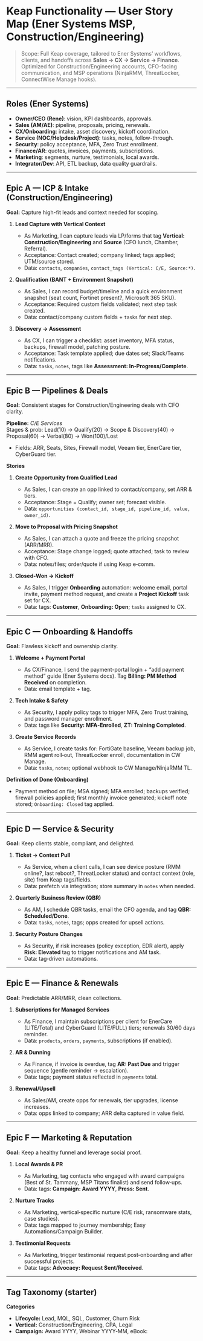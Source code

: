 # Keap Functionality — User Story Map (Ener Systems MSP, Construction/Engineering)

> Scope: Full Keap coverage, tailored to Ener Systems’ workflows, clients, and handoffs across **Sales → CX → Service → Finance**. Optimized for Construction/Engineering accounts, CFO-facing communication, and MSP operations (NinjaRMM, ThreatLocker, ConnectWise Manage hooks).

---

## Roles (Ener Systems)
- **Owner/CEO (Rene)**: vision, KPI dashboards, approvals.
- **Sales (AM/AE)**: pipeline, proposals, pricing, renewals.
- **CX/Onboarding**: intake, asset discovery, kickoff coordination.
- **Service (NOC/Helpdesk/Project)**: tasks, notes, follow-through.
- **Security**: policy acceptance, MFA, Zero Trust enrollment.
- **Finance/AR**: quotes, invoices, payments, subscriptions.
- **Marketing**: segments, nurture, testimonials, local awards.
- **Integrator/Dev**: API, ETL backup, data quality guardrails.

---

## Epic A — ICP & Intake (Construction/Engineering)
**Goal:** Capture high-fit leads and context needed for scoping.

1. **Lead Capture with Vertical Context**
   - As Marketing, I can capture leads via LP/forms that tag **Vertical: Construction/Engineering** and **Source** (CFO lunch, Chamber, Referral).
   - Acceptance: Contact created; company linked; tags applied; UTM/source stored.
   - Data: `contacts`, `companies`, `contact_tags (Vertical: C/E, Source:*)`.

2. **Qualification (BANT + Environment Snapshot)**
   - As Sales, I can record budget/timeline and a quick environment snapshot (seat count, Fortinet present?, Microsoft 365 SKU).
   - Acceptance: Required custom fields validated; next step task created.
   - Data: contact/company custom fields + `tasks` for next step.

3. **Discovery → Assessment**
   - As CX, I can trigger a checklist: asset inventory, MFA status, backups, firewall model, patching posture.
   - Acceptance: Task template applied; due dates set; Slack/Teams notifications.
   - Data: `tasks`, `notes`, tags like **Assessment: In‑Progress/Complete**.

---

## Epic B — Pipelines & Deals
**Goal:** Consistent stages for Construction/Engineering deals with CFO clarity.

**Pipeline:** *C/E Services*  
Stages & prob: Lead(10) → Qualify(20) → Scope & Discovery(40) → Proposal(60) → Verbal(80) → Won(100)/Lost
- Fields: ARR, Seats, Sites, Firewall model, Veeam tier, EnerCare tier, CyberGuard tier.

**Stories**
1. **Create Opportunity from Qualified Lead**
   - As Sales, I can create an opp linked to contact/company, set ARR & tiers.
   - Acceptance: Stage = Qualify; owner set; forecast visible.
   - Data: `opportunities (contact_id, stage_id, pipeline_id, value, owner_id)`.

2. **Move to Proposal with Pricing Snapshot**
   - As Sales, I can attach a quote and freeze the pricing snapshot (ARR/MRR).
   - Acceptance: Stage change logged; quote attached; task to review with CFO.
   - Data: notes/files; order/quote if using Keap e‑comm.

3. **Closed‑Won → Kickoff**
   - As Sales, I trigger **Onboarding** automation: welcome email, portal invite, payment method request, and create a **Project Kickoff** task set for CX.
   - Data: tags: **Customer**, **Onboarding: Open**; `tasks` assigned to CX.

---

## Epic C — Onboarding & Handoffs
**Goal:** Flawless kickoff and ownership clarity.

1. **Welcome + Payment Portal**
   - As CX/Finance, I send the payment-portal login + “add payment method” guide (Ener Systems docs). Tag **Billing: PM Method Received** on completion.
   - Data: email template + tag.

2. **Tech Intake & Safety**
   - As Security, I apply policy tags to trigger MFA, Zero Trust training, and password manager enrollment.
   - Data: tags like **Security: MFA‑Enrolled**, **ZT: Training Completed**.

3. **Create Service Records**
   - As Service, I create tasks for: FortiGate baseline, Veeam backup job, RMM agent roll‑out, ThreatLocker enroll, documentation in CW Manage.
   - Data: `tasks`, `notes`; optional webhook to CW Manage/NinjaRMM TL.

**Definition of Done (Onboarding)**
- Payment method on file; MSA signed; MFA enrolled; backups verified; firewall policies applied; first monthly invoice generated; kickoff note stored; `Onboarding: Closed` tag applied.

---

## Epic D — Service & Security
**Goal:** Keep clients stable, compliant, and delighted.

1. **Ticket → Context Pull**
   - As Service, when a client calls, I can see device posture (RMM online?, last reboot?, ThreatLocker status) and contact context (role, site) from Keap tags/fields.
   - Data: prefetch via integration; store summary in `notes` when needed.

2. **Quarterly Business Review (QBR)**
   - As AM, I schedule QBR tasks, email the CFO agenda, and tag **QBR: Scheduled/Done**.
   - Data: `tasks`, `notes`, tags; opps created for upsell actions.

3. **Security Posture Changes**
   - As Security, if risk increases (policy exception, EDR alert), apply **Risk: Elevated** tag to trigger notifications and AM task.
   - Data: tag‑driven automations.

---

## Epic E — Finance & Renewals
**Goal:** Predictable ARR/MRR, clean collections.

1. **Subscriptions for Managed Services**
   - As Finance, I maintain subscriptions per client for EnerCare (LITE/Total) and CyberGuard (LITE/FULL) tiers; renewals 30/60 days reminder.
   - Data: `products`, `orders`, `payments`, subscriptions (if enabled).

2. **AR & Dunning**
   - As Finance, if invoice is overdue, tag **AR: Past Due** and trigger sequence (gentle reminder → escalation).
   - Data: tags; payment status reflected in `payments` total.

3. **Renewal/Upsell**
   - As Sales/AM, create opps for renewals, tier upgrades, license increases.
   - Data: opps linked to company; ARR delta captured in value field.

---

## Epic F — Marketing & Reputation
**Goal:** Keep a healthy funnel and leverage social proof.

1. **Local Awards & PR**
   - As Marketing, tag contacts who engaged with award campaigns (Best of St. Tammany, MSP Titans finalist) and send follow‑ups.
   - Data: tags: **Campaign: Award YYYY**, **Press: Sent**.

2. **Nurture Tracks**
   - As Marketing, vertical‑specific nurture (C/E risk, ransomware stats, case studies).
   - Data: tags mapped to journey membership; Easy Automations/Campaign Builder.

3. **Testimonial Requests**
   - As Marketing, trigger testimonial request post‑onboarding and after successful projects.
   - Data: tags: **Advocacy: Request Sent/Received**.

---

## Tag Taxonomy (starter)
**Categories**
- **Lifecycle:** Lead, MQL, SQL, Customer, Churn Risk
- **Vertical:** Construction/Engineering, CPA, Legal
- **Campaign:** Award YYYY, Webinar YYYY‑MM, eBook: <title>
- **Consent:** Email Opt‑In, SMS Opt‑In
- **Security:** MFA‑Enrolled, ZT‑Training Completed, Risk: Elevated
- **Billing:** PM Method Received, AR: Past Due
- **Onboarding:** Open, Closed
- **QBR:** Scheduled, Done

---

## Custom Fields (examples)
- Company: Site Count, Seat Count, Firewall Model, Backup Platform, M365 SKU
- Contact: Role (CFO/PM/Engineer), Consent SMS (Y/N), Mobile
- Opportunity: ARR, EnerCare Tier, CyberGuard Tier, Close Reason

---

## Validation Mapping (for ETL/backup)
- No orphans in `contact_tags`, `tasks`, `notes`, `opportunities`.
- Stage/pipeline consistency for opportunities.
- Subscription/orders/payments reconcile (±$0.01).
- Coverage sanity: distinct contacts with tags/opps/tasks meet expectations.
- Freshness: `updated_at` aligned with run timestamp; deltas behave.

---

## BDD Snippets
**Onboarding DoD**
```
Given a deal is marked Won
When onboarding is triggered
Then payment method is collected and MSA signed
And MFA enrollment is complete
And backup and firewall baselines are verified
And Onboarding: Closed tag is applied
```

**AR Dunning**
```
Given an invoice is 15 days overdue
When the AR: Past Due tag is applied
Then the client receives a courteous reminder
And a task is created for AM follow-up
```

**QBR Scheduling**
```
Given a customer with ARR > $X
When the quarter rolls over
Then create a QBR task and send the CFO agenda
```

---

## Definition of Done (Org)
- Data integrity validated post‑export; nightly deltas passing.
- Pipelines, tags, and custom fields align to this spec.
- Automations drive handoffs; tasks never orphaned; owners set.
- Dashboards show pipeline health, ARR/MRR, AR status, security posture.
